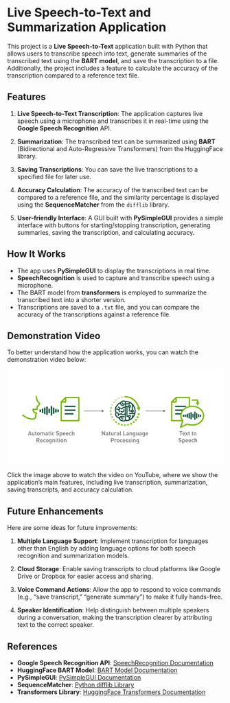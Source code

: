 # Live Speech-to-Text and Summarization Application

This project is a **Live Speech-to-Text** application built with Python that allows users to transcribe speech into text, generate summaries of the transcribed text using the **BART model**, and save the transcription to a file. Additionally, the project includes a feature to calculate the accuracy of the transcription compared to a reference text file.

## Features

1. **Live Speech-to-Text Transcription**: The application captures live speech using a microphone and transcribes it in real-time using the **Google Speech Recognition** API.
   
2. **Summarization**: The transcribed text can be summarized using **BART** (Bidirectional and Auto-Regressive Transformers) from the HuggingFace library.
   
3. **Saving Transcriptions**: You can save the live transcriptions to a specified file for later use.
   
4. **Accuracy Calculation**: The accuracy of the transcribed text can be compared to a reference file, and the similarity percentage is displayed using the **SequenceMatcher** from the `difflib` library.

5. **User-friendly Interface**: A GUI built with **PySimpleGUI** provides a simple interface with buttons for starting/stopping transcription, generating summaries, saving the transcription, and calculating accuracy.

## How It Works

- The app uses **PySimpleGUI** to display the transcriptions in real time.
- **SpeechRecognition** is used to capture and transcribe speech using a microphone.
- The BART model from **transformers** is employed to summarize the transcribed text into a shorter version.
- Transcriptions are saved to a `.txt` file, and you can compare the accuracy of the transcriptions against a reference file.
  
## Demonstration Video

To better understand how the application works, you can watch the demonstration video below:

[![Live Speech-to-Text App Demo](SpeechToText.png)](https://youtu.be/vs10g9RAHjk)

Click the image above to watch the video on YouTube, where we show the application’s main features, including live transcription, summarization, saving transcripts, and accuracy calculation.

## Future Enhancements

Here are some ideas for future improvements:

1. **Multiple Language Support**: Implement transcription for languages other than English by adding language options for both speech recognition and summarization models.
   
2. **Cloud Storage**: Enable saving transcripts to cloud platforms like Google Drive or Dropbox for easier access and sharing.

3. **Voice Command Actions**: Allow the app to respond to voice commands (e.g., “save transcript,” “generate summary”) to make it fully hands-free.

4. **Speaker Identification**: Help distinguish between multiple speakers during a conversation, making the transcription clearer by attributing text to the correct speaker.


## References

- **Google Speech Recognition API**: [SpeechRecognition Documentation](https://pypi.org/project/SpeechRecognition/)
- **HuggingFace BART Model**: [BART Model Documentation](https://huggingface.co/facebook/bart-large-cnn)
- **PySimpleGUI**: [PySimpleGUI Documentation](https://pypi.org/project/PySimpleGUI/)
- **SequenceMatcher**: [Python difflib Library](https://docs.python.org/3/library/difflib.html)
- **Transformers Library**: [HuggingFace Transformers Documentation](https://huggingface.co/transformers/)






